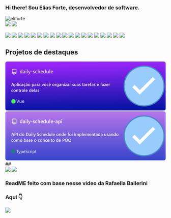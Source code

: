 ### Hi there! Sou Elias Forte, desenvolvedor de software.

<img src="https://komarev.com/ghpvc/?username=eliforte&color=green" alt="eliforte" /> 

<div>
  <a href="https://github.com/eliforte"></a>
  <img height="180em" src="https://github-readme-stats.vercel.app/api?username=eliforte&show_icons=true&theme=radical&include_all_commits=true&count_private=truew"/>
  <img height="180em" src="https://github-readme-stats.vercel.app/api/top-langs/?username=eliforte&layout=compact&langs_count=7&theme=radical"/>
</div
    
<div>
  <div style="display: inline_block"><br>
  <img height="50px" src="https://cdn.jsdelivr.net/gh/devicons/devicon/icons/javascript/javascript-original.svg" />
  <img height="50px" src="https://cdn.jsdelivr.net/gh/devicons/devicon/icons/typescript/typescript-original.svg" />
  <img height="50px" src="https://cdn.jsdelivr.net/gh/devicons/devicon/icons/python/python-original.svg" />
  <img height="50px" src="https://cdn.jsdelivr.net/gh/devicons/devicon/icons/redux/redux-original.svg" />
  <img height="50px" src="https://cdn.jsdelivr.net/gh/devicons/devicon/icons/react/react-original.svg" />
  <img height="50px" src="https://cdn.jsdelivr.net/gh/devicons/devicon/icons/nextjs/nextjs-original.svg" />
  <img height="50px" src="https://cdn.jsdelivr.net/gh/devicons/devicon/icons/vuejs/vuejs-original.svg" />
  <img height="50px" src="https://cdn.jsdelivr.net/gh/devicons/devicon/icons/sass/sass-original.svg" />
  <img height="50px" src="https://img.icons8.com/fluency/48/000000/node-js.png"/>
  <img height="50px" src="https://cdn.jsdelivr.net/gh/devicons/devicon/icons/express/express-original.svg" />
  <img height="50px" src="https://cdn.jsdelivr.net/gh/devicons/devicon/icons/mysql/mysql-original.svg" />
  <img height="50px" src="https://cdn.jsdelivr.net/gh/devicons/devicon/icons/postgresql/postgresql-plain-wordmark.svg" />
  <img height="50px" src="https://cdn.jsdelivr.net/gh/devicons/devicon/icons/mongodb/mongodb-original.svg" />
  <img height="50px" src="https://cdn.jsdelivr.net/gh/devicons/devicon/icons/mocha/mocha-plain.svg" />
  <img height="50px" src="https://cdn.jsdelivr.net/gh/devicons/devicon/icons/jest/jest-plain.svg" />
  <img height="50px" src="https://cdn.jsdelivr.net/gh/devicons/devicon/icons/ubuntu/ubuntu-plain.svg" />
  <img height="50px" src="https://cdn.jsdelivr.net/gh/devicons/devicon/icons/git/git-original.svg" />
  <img height="50px" src="https://cdn.jsdelivr.net/gh/devicons/devicon/icons/html5/html5-original.svg" />
  <img height="50px" src="https://cdn.jsdelivr.net/gh/devicons/devicon/icons/css3/css3-original.svg" />
    
</div>

  <h2>Projetos de destaques</h2>
  <div>
    <a width="49%" href="https://github.com/eliforte/daily-schedule" ><img src="./img/daily-schedule.svg" alt="card-details-schedule"/></a>
    <a width="49%" href="https://github.com/eliforte/daily-schedule-api" ><img src="./img/daily-schedule-api.svg" alt="card-details-schedule"/></a>
  </div>
 ##
  
 <div> 
  <a href="mailto:eliasforte.dev@gmail.com"><img src="https://img.shields.io/badge/Gmail-D14836?style=for-the-badge&logo=gmail&logoColor=white" target="_blank"></a>
  <a href="https://www.linkedin.com/in/elias-forte/" target="_blank"><img src="https://img.shields.io/badge/-LinkedIn-%230077B5?style=for-the-badge&logo=linkedin&logoColor=white" target="_blank"></a> 
</div>
  <h3> ReadME feito com base nesse video da Rafaella Ballerini </h3>
  <div>
  <h3> Aqui 👇 </h3>
<a href="https://www.youtube.com/watch?v=TsaLQAetPLU&ab_channel=RafaellaBallerini" target="_blank"><img src="https://img.shields.io/badge/YouTube-FF0000?style=for-the-badge&logo=youtube&logoColor=white" target="_blank"></a>
  </div>
